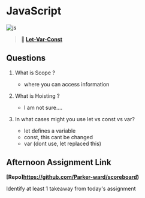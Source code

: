 # JavaScript

![js](https://bcw.blob.core.windows.net/public/img/courses/js.gif)

> **📖 [Let-Var-Const](https://codeworksacademy.com/fs-student-guide/resources/wk2/01-Let-Var-Const)**

## Questions

1. What is Scope ?
    - where you can access information

2. What is Hoisting ?
    - I am not sure....

3. In what cases might you use let vs const vs var?
    - let defines a variable
    - const, this cant be changed
    - var (dont use, let replaced this)

## Afternoon Assignment Link

**[Repo]https://github.com/Parker-ward/scoreboard)**

Identify at least 1 takeaway from today's assignment
